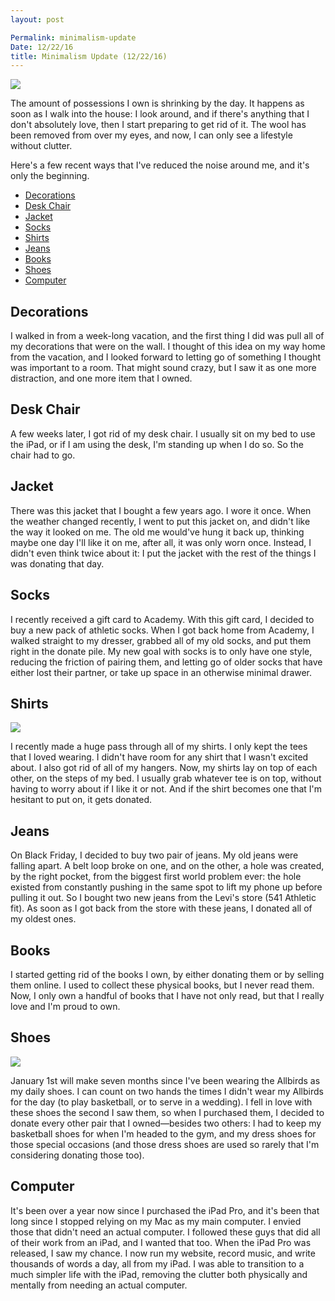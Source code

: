 ```yaml
---
layout: post

Permalink: minimalism-update
Date: 12/22/16
title: Minimalism Update (12/22/16)
---
```


![][image-1]

The amount of possessions I own is shrinking by the day. It happens as soon as I walk into the house: I look around, and if there's anything that I don't absolutely love, then I start preparing to get rid of it. The wool has been removed from over my eyes, and now, I can only see a lifestyle without clutter.

Here's a few recent ways that I've reduced the noise around me, and it's only the beginning.

- [Decorations][1]
- [Desk Chair][2]
- [Jacket][3]
- [Socks][4]
- [Shirts][5]
- [Jeans][6]
- [Books][7]
- [Shoes][8]
- [Computer][9]

## Decorations

I walked in from a week-long vacation, and the first thing I did was pull all of my decorations that were on the wall. I thought of this idea on my way home from the vacation, and I looked forward to letting go of something I thought was important to a room. That might sound crazy, but I saw it as one more distraction, and one more item that I owned. 

## Desk Chair

A few weeks later, I got rid of my desk chair. I usually sit on my bed to use the iPad, or if I am using the desk, I'm standing up when I do so. So the chair had to go.

## Jacket

There was this jacket that I bought a few years ago. I wore it once. When the weather changed recently, I went to put this jacket on, and didn't like the way it looked on me. The old me would've hung it back up, thinking maybe one day I'll like it on me, after all, it was only worn once. Instead, I didn't even think twice about it: I put the jacket with the rest of the things I was donating that day.

## Socks

I recently received a gift card to Academy. With this gift card, I decided to buy a new pack of athletic socks. When I got back home from Academy, I walked straight to my dresser, grabbed all of my old socks, and put them right in the donate pile. My new goal with socks is to only have one style, reducing the friction of pairing them, and letting go of older socks that have either lost their partner, or take up space in an otherwise minimal drawer.

## Shirts

![][image-2]

I recently made a huge pass through all of my shirts. I only kept the tees that I loved wearing. I didn't have room for any shirt that I wasn't excited about. I also got rid of all of my hangers. Now, my shirts lay on top of each other, on the steps of my bed. I usually grab whatever tee is on top, without having to worry about if I like it or not. And if the shirt becomes one that I'm hesitant to put on, it gets donated.

## Jeans

On Black Friday, I decided to buy two pair of jeans. My old jeans were falling apart. A belt loop broke on one, and on the other, a hole was created, by the right pocket, from the biggest first world problem ever: the hole existed from constantly pushing in the same spot to lift my phone up before pulling it out. So I bought two new jeans from the Levi's store (541 Athletic fit). As soon as I got back from the store with these jeans, I donated all of my oldest ones.

## Books

I started getting rid of the books I own, by either donating them or by selling them online. I used to collect these physical books, but I never read them. Now, I only own a handful of books that I have not only read, but that I really love and I'm proud to own. 

## Shoes

![][image-3]

January 1st will make seven months since I've been wearing the Allbirds as my daily shoes. I can count on two hands the times I didn't wear my Allbirds for the day (to play basketball, or to serve in a wedding). I fell in love with these shoes the second I saw them, so when I purchased them, I decided to donate every other pair that I owned—besides two others: I had to keep my basketball shoes for when I'm headed to the gym, and my dress shoes for those special occasions (and those dress shoes are used so rarely that I'm considering donating those too).

## Computer

It's been over a year now since I purchased the iPad Pro, and it's been that long since I stopped relying on my Mac as my main computer. I envied those that didn't need an actual computer. I followed these guys that did all of their work from an iPad, and I wanted that too. When the iPad Pro was released, I saw my chance. I now run my website, record music, and write thousands of words a day, all from my iPad. I was able to transition to a much simpler life with the iPad, removing the clutter both physically and mentally from needing an actual computer.

[1]:	#decorations
[2]:	#desk-chair
[3]:	#jacket
[4]:	#socks
[5]:	#shirts
[6]:	#jeans
[7]:	#books
[8]:	#shoes
[9]:	#computer

[image-1]:	https://speckycdn-sdm.netdna-ssl.com/wp-content/uploads/2013/11/flat-v-minimal_02.jpg
[image-2]:	https://dl.dropboxusercontent.com/s/dq9wiczmt4kygv9/1BD972C7-FB5F-493B-910F-CA133CF1C899.jpg
[image-3]:	http://blotcdn.com/ebaab3aca2/image-cache/1468357833766/photo20may20312c2072007201820pm.jpg